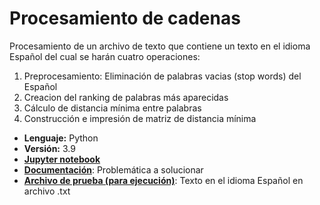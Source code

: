 # Procesamiento de cadenas
Procesamiento de un archivo de texto que contiene un texto en el idioma Español del cual se harán cuatro operaciones: 
1. Preprocesamiento: Eliminación de palabras vacias (stop words) del Español
2. Creacion del ranking de palabras más aparecidas
3. Cálculo de distancia mínima entre palabras
4. Construcción e impresión de matriz de distancia mínima

- __Lenguaje:__ Python
- __Versión:__ 3.9
- [__Jupyter notebook__](https://github.com/ferwiis/python-integral_definida/tree/main/src)
- [__Documentación__](https://github.com/ferwiis/python-integral_definida/tree/main/docs): Problemática a solucionar
- [__Archivo de prueba (para ejecución)__](https://github.com/ferwiis/python-integral_definida/tree/main/tests): Texto en el idioma Español en archivo .txt
  
